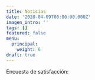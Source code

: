 ```yaml
---
title: Noticias
date: '2020-04-09T06:00:00.000Z'
imagen_intro: ''
tags: []
featured: false
menu:
  principal:
    weight: 6
draft: true
---
```








Encuesta de satisfacción:
